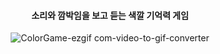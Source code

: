 <div align="center"> 

 #### 소리와 깜박임을 보고 듣는 색깔 기억력 게임

![ColorGame-ezgif com-video-to-gif-converter](https://github.com/user-attachments/assets/6ad1e7da-9106-4351-9f69-74518d67d952)


</div>

